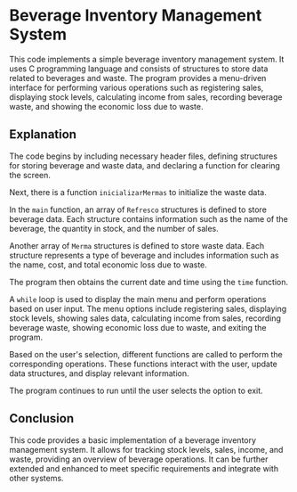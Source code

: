 # Beverage Inventory Management System

This code implements a simple beverage inventory management system. It uses C programming language and consists of structures to store data related to beverages and waste. The program provides a menu-driven interface for performing various operations such as registering sales, displaying stock levels, calculating income from sales, recording beverage waste, and showing the economic loss due to waste.

## Explanation

The code begins by including necessary header files, defining structures for storing beverage and waste data, and declaring a function for clearing the screen.

Next, there is a function `inicializarMermas` to initialize the waste data.

In the `main` function, an array of `Refresco` structures is defined to store beverage data. Each structure contains information such as the name of the beverage, the quantity in stock, and the number of sales.

Another array of `Merma` structures is defined to store waste data. Each structure represents a type of beverage and includes information such as the name, cost, and total economic loss due to waste.

The program then obtains the current date and time using the `time` function.

A `while` loop is used to display the main menu and perform operations based on user input. The menu options include registering sales, displaying stock levels, showing sales data, calculating income from sales, recording beverage waste, showing economic loss due to waste, and exiting the program.

Based on the user's selection, different functions are called to perform the corresponding operations. These functions interact with the user, update data structures, and display relevant information.

The program continues to run until the user selects the option to exit.

## Conclusion

This code provides a basic implementation of a beverage inventory management system. It allows for tracking stock levels, sales, income, and waste, providing an overview of beverage operations. It can be further extended and enhanced to meet specific requirements and integrate with other systems.

